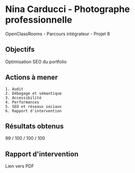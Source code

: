 # Nina Carducci - Photographe professionnelle

OpenClassRooms - Parcours intégrateur - Projet 8

## Objectifs

Optimisation SEO du portfolio

## Actions à mener

    1. Audit
    2. Débogage et sémantique
    3. Accessibilité
    4. Performances
    5. SEO et réseaux sociaux
    6. Rapport d'intervention

## Résultats obtenus

99 / 100 / 100 / 100

## Rapport d'intervention

Lien vers PDF
